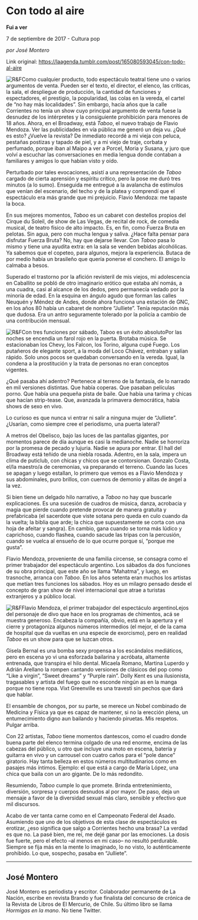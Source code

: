 # Con todo al aire

**Fui a ver**

7 de septiembre de 2017 - Cultura pop

_por José Montero_

Link original: https://laagenda.tumblr.com/post/165080593045/con-todo-al-aire

![R&F](https://64.media.tumblr.com/3ccd19b7b314f98ca821fc6b31a00e95/tumblr_inline_pk0l9wmW7V1t6q87u_500.jpg)Como cualquier producto, todo espectáculo teatral tiene uno o varios argumentos de venta. Pueden ser el texto, el director, el elenco, las críticas, la sala, el despliegue de producción, la cantidad de funciones y espectadores, el prestigio, la popularidad, las colas en la vereda, el cartel de “no hay más localidades”. Sin embargo, hacía años que la calle Corrientes no tenía un show cuyo principal argumento de venta fuese la desnudez de los intérpretes y la consiguiente prohibición para menores de 18 años. Ahora, en el Broadway, está *Taboo*, el nuevo trabajo de Flavio Mendoza. Ver las publicidades en vía pública me generó un deja vu. ¿Qué es esto? ¿Vuelve la revista? De inmediato recordé a mi vieja con peluca, pestañas postizas y tapado de piel, y a mi viejo de traje, corbata y perfumado, porque iban al Maipo a ver a Porcel, Moria y Susana, y juro que volví a escuchar las conversaciones en media lengua donde contaban a familiares y amigos lo que habían visto y oído.


Perturbado por tales evocaciones, asistí a una representación de *Taboo* cargado de cierta aprensión y espíritu crítico, pero la pose me duró tres minutos (a lo sumo). Enseguida me entregué a la avalancha de estímulos que venían del escenario, del techo y de la platea y comprendí que el espectáculo era más grande que mi prejuicio. Flavio Mendoza: me tapaste la boca.


En sus mejores momentos, *Taboo* es un cabaret con destellos propios del Cirque du Soleil, de show de Las Vegas, de recital de rock, de comedia musical, de teatro físico de alto impacto. Es, en fin, como Fuerza Bruta en pelotas. Sin agua, pero con mucha lengua y saliva. ¿Hace falta pensar para disfrutar Fuerza Bruta? No, hay que dejarse llevar. Con *Taboo* pasa lo mismo y tiene una ayudita extra: en la sala se venden bebidas alcohólicas. Ya sabemos que el copeteo, para algunos, mejora la experiencia. Butaca de por medio había un brasileño que quería ponerse el conchero. El amigo lo calmaba a besos.


Superado el trastorno por la afición revisteril de mis viejos, mi adolescencia en Caballito se pobló de otro imaginario erótico que estaba ahí nomás, a una cuadra, casi al alcance de los dedos, pero permanecía vedado por la minoría de edad. En la esquina en ángulo agudo que forman las calles Neuquén y Méndez de Andes, donde ahora funciona una estación de GNC, en los años 80 había un cabaret de nombre “Julliete”. Tenía reputación más que dudosa. Era un antro seguramente tolerado por la policía a cambio de una contribución mensual.


![R&F](https://64.media.tumblr.com/3ccd19b7b314f98ca821fc6b31a00e95/tumblr_inline_pk0l9wmW7V1t6q87u_500.jpg)Con tres funciones por sábado, Taboo es un éxito absolutoPor las noches se encendía un farol rojo en la puerta. Brotaba música. Se estacionaban los Chevy, los Falcon, los Torino, alguna cupé Fuego. Los putañeros de elegante sport, a la moda del Loco Chávez, entraban y salían rápido. Solo unos pocos se quedaban conversando en la vereda. Igual, la condena a la prostitución y la trata de personas no eran conceptos vigentes.


¿Qué pasaba ahí adentro? Pertenece al terreno de la fantasía, de lo narrado en mil versiones distintas. Que había coperas. Que pasaban películas porno. Que había una pequeña pista de baile. Que había una tarima y chicas que hacían strip-tease. Que, avanzada la primavera democrática, había shows de sexo en vivo.


Lo curioso es que nunca vi entrar ni salir a ninguna mujer de “Julliete”. ¿Usarían, como siempre cree el periodismo, una puerta lateral?


A metros del Obelisco, bajo las luces de las pantallas gigantes, por momentos parece de día aunque es casi la medianoche. Nadie se horroriza por la promesa de pecado y lujuria. Nadie se apura por entrar. El hall del Broadway está teñido de una niebla rosada. Adentro, en la sala, impera un clima de puticlub, con chicas y chicos que se contorsionan. Gonzalo Costa, el/la maestro/a de ceremonias, va preparando el terreno. Cuando las luces se apagan y luego estallan, lo primero que vemos es a Flavio Mendoza y sus abdominales, puro brillos, con cuernos de demonio y alitas de ángel a la vez.


Si bien tiene un delgado hilo narrativo, a *Taboo* no hay que buscarle explicaciones. Es una sucesión de cuadros de música, danza, acrobacia y magia que pierde cuando pretende provocar de manera gratuita y prefabricaba (el sacerdote que viste sotana pero queda en culo cuando da la vuelta; la biblia que arde; la chica que supuestamente se corta con una hoja de afeitar y sangra). En cambio, gana cuando se torna más lúdico y caprichoso, cuando flashea, cuando sacude las tripas con la percusión, cuando se vuelca al ensueño de lo que ocurre porque sí, “porque me gusta”.


Flavio Mendoza, proveniente de una familia circense, se consagra como el primer trabajador del espectáculo argentino. Los sábados da dos funciones de su obra principal, que este año se llama “Mahatma”, y luego, en trasnoche, arranca con *Taboo*. En los años setenta eran muchos los artistas que metían tres funciones los sábados. Hoy es un milagro pensado desde el concepto de gran show de nivel internacional que atrae a turistas extranjeros y a público local.


![R&F](https://64.media.tumblr.com/c55c32c492719848d50bb1736723bdf9/tumblr_inline_pk0l9xT8vv1t6q87u_500.jpg)Flavio Mendoza, el primer trabajador del espectáculo argentinoLejos del personaje de divo que hace en los programas de chimentos, acá se muestra generoso. Encabeza la compañía, obvio, está en la apertura y el cierre y protagoniza algunos números intermedios (el mejor, el de la cama de hospital que da vueltas en una especie de exorcismo), pero en realidad *Taboo* es un show para que se luzcan otros.


Gisela Bernal es una bomba sexy propensa a los escándalos mediáticos, pero en escena yo vi una esforzada bailarina y acróbata, altamente entrenada, que transpira el hilo dental. Micaela Romano, Martina Luperdo y Adrián Arellano la rompen cantando versiones de clásicos del pop como “Like a virgin”, “Sweet dreams” y “Purple rain”. Dolly Kent es una ilusionista, tragasables y artista del fuego que no esconde ningún as en la manga porque no tiene ropa. Vixt Greenville es una travesti sin pechos que dará que hablar.


El ensamble de chongos, por su parte, se merece un Nobel combinado de Medicina y Física ya que es capaz de mantener, si no la erección plena, un entumecimiento digno aun bailando y haciendo piruetas. Mis respetos. Pulgar arriba.


Con 22 artistas, *Taboo* tiene momentos dantescos, como el cuadro donde buena parte del elenco termina colgado de una red enorme, encima de las cabezas del público, u otro que incluye una moto en escena, batería y guitarra en vivo y un carrousel con cuatro caños para el “pole dance” giratorio. Hay tanta belleza en estos números multitudinarios como en pasajes más íntimos. Ejemplo: el que está a cargo de María López, una chica que baila con un aro gigante. De lo más redondito.


Resumiendo, *Taboo* cumple lo que promete. Brinda entretenimiento, diversión, sorpresa y cuerpos desnudos al por mayor. De paso, deja un mensaje a favor de la diversidad sexual más claro, sensible y efectivo que mil discursos.


Acabo de ver tanta carne como en el Campeonato Federal del Asado. Asumiendo que uno de los objetivos de esta clase de espectáculos es erotizar, ¿eso significa que salgo a Corrientes hecho una brasa? La verdad es que no. La pasé bien, me reí, me dejé ganar por las emociones. La dosis fue fuerte, pero el efecto –al menos en mi caso– no resultó perdurable. Siempre se fija más en la mente lo imaginado, lo no visto, lo auténticamente prohibido. Lo que, sospecho, pasaba en “Julliete”.
 



---

José Montero
------------

José Montero es periodista y escritor. Colaborador permanente de La Nación, escribe en revista Brando y fue finalista del concurso de crónica de la Revista de Libros de El Mercurio, de Chile. Su último libro se llama *Hormigas en la mano*. No tiene Twitter. 

